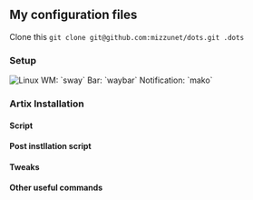 ## My configuration files
Clone this `git clone git@github.com:mizzunet/dots.git .dots`
### Setup
<img src="/.screenshots/screenshot-mako.png" alt="Linux" />
WM: `sway`
Bar: `waybar`
Notification: `mako`

### Artix Installation
#### Script
#### Post instllation script
#### Tweaks
#### Other useful commands
